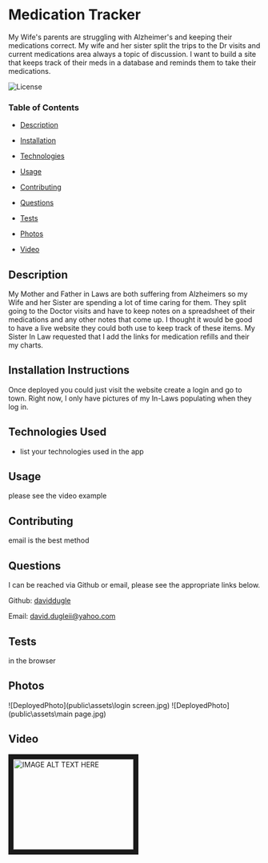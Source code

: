 
# Medication Tracker


My Wife's parents are struggling with Alzheimer's and keeping their medications correct. My wife and her sister split the trips to the Dr visits and current medications area always a topic of discussion. I want to build a site that keeps track of their meds in a database and reminds them to take their medications.








![License](https://img.shields.io/badge/license-MIT%20License-green)









### Table of Contents


* [Description](#Description)

* [Installation](#Installation)

* [Technologies](#Technologies)

* [Usage](##Usage)

* [Contributing](#Contributing)

* [Questions](#Questions)

* [Tests](#Tests)

* [Photos](#Photos)

* [Video](#Video)
















## Description

My Mother and Father in Laws are both suffering from Alzheimers so my Wife and her Sister are spending a lot of time caring for them. They split going to the Doctor visits and have to keep notes on a spreadsheet of their medications and any other notes that come up. I thought it would be good to have a live website they could both use to keep track of these items. My Sister In Law requested that I add the links for medication refills and their my charts.





## Installation Instructions

Once deployed you could just visit the website create a login and go to town. Right now, I only have pictures of my In-Laws populating when they log in.




## Technologies Used

* list your technologies used in the app




## Usage

please see the video example







## Contributing

email is the best method





## Questions

I can be reached via Github or email, please see the appropriate links below.

Github:
<a href='https://github.com/daviddugle' target='_blank'>daviddugle</a>

Email:
<a href='mailto:david.dugleii@yahoo.com'>david.dugleii@yahoo.com</a>





## Tests

in the browser



## Photos

![DeployedPhoto](public\assets\login screen.jpg)
![DeployedPhoto](public\assets\main page.jpg)






## Video

<a href="http://www.youtube.com/watch?feature=player_embedded&v=YOUTUBE_VIDEO_ID_HERE
" target="_blank"><img src="http://img.youtube.com/vi/YOUTUBE_VIDEO_ID_HERE/0.jpg" 
alt="IMAGE ALT TEXT HERE" width="240" height="180" border="10" /></a>


